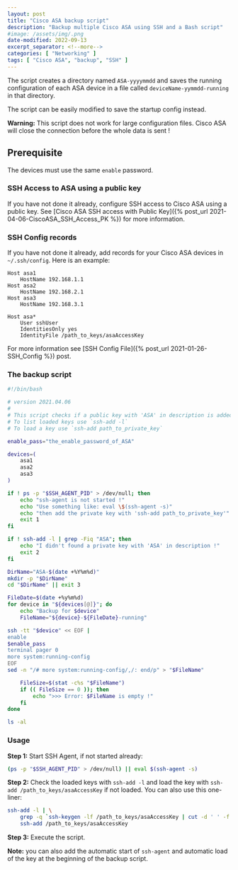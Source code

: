 ```yaml
---
layout: post
title: "Cisco ASA backup script"
description: "Backup multiple Cisco ASA using SSH and a Bash script"
#image: /assets/img/.png
date-modified: 2022-09-13
excerpt_separator: <!--more-->
categories: [ "Networking" ]
tags: [ "Cisco ASA", "backup", "SSH" ]
---
```


The script creates a directory named `ASA-yyyymmdd` and saves the running configuration of each ASA device in a file called `deviceName-yymmdd-running` in that directory.

The script can be easily modified to save the startup config instead.

**Warning:** This script does not work for large configuration files. Cisco ASA will close the connection before the whole data is sent !

## Prerequisite

The devices must use the same `enable` password.

### SSH Access to ASA using a public key

If you have not done it already, configure SSH access to Cisco ASA using a public key.
See [Cisco ASA SSH access with Public Key]({% post_url 2021-04-06-CiscoASA_SSH_Access_PK %}) for more information.

### SSH Config records

If you have not done it already, add records for your Cisco ASA devices in `~/.ssh/config`. Here is an example:

```text
Host asa1
    HostName 192.168.1.1
Host asa2
    HostName 192.168.2.1
Host asa3
    HostName 192.168.3.1

Host asa*
    User sshUser
    IdentitiesOnly yes
    IdentityFile /path_to_keys/asaAccessKey
```

For more information see [SSH Config File]({% post_url 2021-01-26-SSH_Config %}) post.

### The backup script

```sh
#!/bin/bash

# version 2021.04.06
#
# This script checks if a public key with 'ASA' in description is added to ssh-agent.
# To list loaded keys use `ssh-add -l`
# To load a key use `ssh-add path_to_private_key`

enable_pass="the_enable_password_of_ASA"

devices=(
    asa1
    asa2
    asa3
)

if ! ps -p "$SSH_AGENT_PID" > /dev/null; then
    echo "ssh-agent is not started !"
    echo "Use something like: eval \$(ssh-agent -s)"
    echo "then add the private key with 'ssh-add path_to_private_key'"
    exit 1
fi

if ! ssh-add -l | grep -Fiq "ASA"; then
    echo "I didn't found a private key with 'ASA' in description !"
    exit 2
fi

DirName="ASA-$(date +%Y%m%d)"
mkdir -p "$DirName"
cd "$DirName" || exit 3

FileDate=$(date +%y%m%d)
for device in "${devices[@]}"; do
    echo "Backup for $device"
    FileName="${device}-${FileDate}-running"

ssh -tt "$device" << EOF | 
enable
$enable_pass
terminal pager 0
more system:running-config
EOF
sed -n "/# more system:running-config/,/: end/p" > "$FileName"

    FileSize=$(stat -c%s "$FileName")
    if (( FileSize == 0 )); then
        echo ">>> Error: $FileName is empty !"
    fi
done

ls -al
```

### Usage

**Step 1:** Start SSH Agent, if not started already:

```sh
(ps -p "$SSH_AGENT_PID" > /dev/null) || eval $(ssh-agent -s)
```

**Step 2:** Check the loaded keys with `ssh-add -l` and load the key with `ssh-add /path_to_keys/asaAccessKey` if not loaded.
You can also use this one-liner:

```sh
ssh-add -l | \
    grep -q `ssh-keygen -lf /path_to_keys/asaAccessKey | cut -d ' ' -f 2` || \
    ssh-add /path_to_keys/asaAccessKey
```

**Step 3:** Execute the script.

**Note:** you can also add the automatic start of `ssh-agent` and automatic load of the key at the beginning of the backup script.
